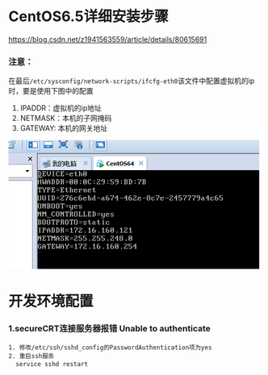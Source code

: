 # CentOS6.5详细安装步骤
https://blog.csdn.net/z1941563559/article/details/80615691
### 注意：
在最后`/etc/sysconfig/network-scripts/ifcfg-eth0`该文件中配置虚拟机的ip时，要是使用下图中的配置
1. IPADDR：虚拟机的ip地址
2. NETMASK：本机的子网掩码
3. GATEWAY: 本机的网关地址

![img](https://github.com/zzc-dev/git-stu/blob/master/images/nio/ip.png)

# 开发环境配置
### 1.secureCRT连接服务器报错 Unable to authenticate

```
1. 修改/etc/ssh/sshd_config的PasswordAuthentication项为yes
2. 重启ssh服务
  service sshd restart
```

